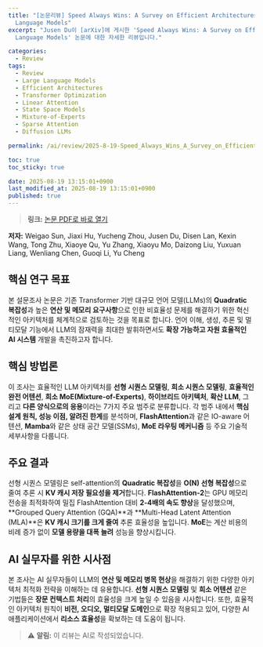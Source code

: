 ```yaml
---
title: "[논문리뷰] Speed Always Wins: A Survey on Efficient Architectures for Large
  Language Models"
excerpt: "Jusen Du이 [arXiv]에 게시한 'Speed Always Wins: A Survey on Efficient Architectures for Large
  Language Models' 논문에 대한 자세한 리뷰입니다."

categories:
  - Review
tags:
  - Review
  - Large Language Models
  - Efficient Architectures
  - Transformer Optimization
  - Linear Attention
  - State Space Models
  - Mixture-of-Experts
  - Sparse Attention
  - Diffusion LLMs

permalink: /ai/review/2025-8-19-Speed_Always_Wins_A_Survey_on_Efficient_Architectures_for_Large_Language_Models/

toc: true
toc_sticky: true

date: 2025-08-19 13:15:01+0900
last_modified_at: 2025-08-19 13:15:01+0900
published: true
---
```

> **링크:** [논문 PDF로 바로 열기](https://arxiv.org/abs/2508.09834)

**저자:** Weigao Sun, Jiaxi Hu, Yucheng Zhou, Jusen Du, Disen Lan, Kexin Wang, Tong Zhu, Xiaoye Qu, Yu Zhang, Xiaoyu Mo, Daizong Liu, Yuxuan Liang, Wenliang Chen, Guoqi Li, Yu Cheng



## 핵심 연구 목표
본 설문조사 논문은 기존 Transformer 기반 대규모 언어 모델(LLMs)의 **Quadratic 복잡성**과 높은 **연산 및 메모리 요구사항**으로 인한 비효율성 문제를 해결하기 위한 혁신적인 아키텍처를 체계적으로 검토하는 것을 목표로 합니다. 언어 이해, 생성, 추론 및 멀티모달 기능에서 LLM의 잠재력을 최대한 발휘하면서도 **확장 가능하고 자원 효율적인 AI 시스템** 개발을 촉진하고자 합니다.

## 핵심 방법론
이 조사는 효율적인 LLM 아키텍처를 **선형 시퀀스 모델링**, **희소 시퀀스 모델링**, **효율적인 완전 어텐션**, **희소 MoE(Mixture-of-Experts)**, **하이브리드 아키텍처**, **확산 LLM**, 그리고 **다른 양식으로의 응용**이라는 7가지 주요 범주로 분류합니다. 각 범주 내에서 **핵심 설계 원칙, 성능 이점, 알려진 한계**를 분석하며, **FlashAttention**과 같은 IO-aware 어텐션, **Mamba**와 같은 상태 공간 모델(SSMs), **MoE 라우팅 메커니즘** 등 주요 기술적 세부사항을 다룹니다.

## 주요 결과
선형 시퀀스 모델링은 self-attention의 **Quadratic 복잡성**을 **O(N) 선형 복잡성**으로 줄여 추론 시 **KV 캐시 저장 필요성을 제거**합니다. **FlashAttention-2**는 GPU 메모리 전송을 최적화하여 밀집 FlashAttention 대비 **2-4배의 속도 향상**을 달성했으며, **Grouped Query Attention (GQA)**과 **Multi-Head Latent Attention (MLA)**은 **KV 캐시 크기를 크게 줄여** 추론 효율성을 높입니다. **MoE**는 계산 비용의 비례 증가 없이 **모델 용량을 대폭 늘려** 성능을 향상시킵니다.

## AI 실무자를 위한 시사점
본 조사는 AI 실무자들이 LLM의 **연산 및 메모리 병목 현상**을 해결하기 위한 다양한 아키텍처 최적화 전략을 이해하는 데 유용합니다. **선형 시퀀스 모델링** 및 **희소 어텐션** 같은 기법들은 **장문 컨텍스트 처리**의 효율성을 크게 높일 수 있음을 시사합니다. 또한, 효율적인 아키텍처 원칙이 **비전, 오디오, 멀티모달 도메인**으로 확장 적용되고 있어, 다양한 AI 애플리케이션에서 **리소스 효율성**을 확보하는 데 도움이 됩니다.

> ⚠️ **알림:** 이 리뷰는 AI로 작성되었습니다.